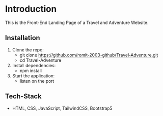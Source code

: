 # Introduction 
This is the Front-End Landing Page of a Travel and Adventure Website.

## Installation
1. Clone the repo:
    - git clone https://github.com/romit-2003-github/Travel-Adventure.git
    - cd Travel-Adventure
2. Install dependencies:
    - npm install
3. Start the application:
    - listen on the port

## Tech-Stack
  - HTML, CSS, JavaScript, TailwindCSS, Bootstrap5
